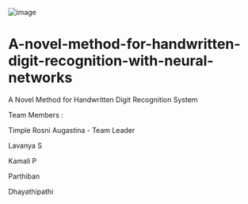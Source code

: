 ![image](https://user-images.githubusercontent.com/115522793/205255347-7c386a77-aa2e-4b76-ad4d-342ca6cbaac7.png)




# A-novel-method-for-handwritten-digit-recognition-with-neural-networks
A Novel Method for Handwritten Digit Recognition System

Team Members :

Timple Rosni Augastina - Team Leader

Lavanya S

Kamali P

Parthiban 

Dhayathipathi 
